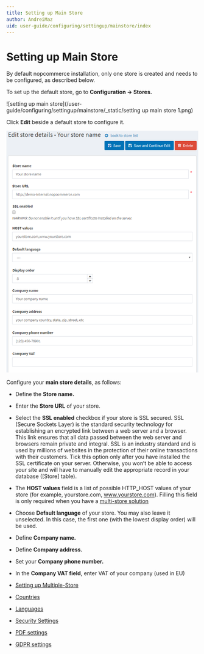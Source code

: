 ```yaml
---
title: Setting up Main Store
author: AndreiMaz
uid: user-guide/configuring/settingup/mainstore/index
---
```

# Setting up Main Store

By default nopcommerce installation, only one store is created and needs to be configured, as described below.

To set up the default store, go to **Configuration → Stores.**

![setting up main store](/user-guide/configuring/settingup/mainstore/_static/setting up main store 1.png)

Click **Edit** beside a default store to configure it.

![edit store](/user-guide/configuring/settingup/mainstore/_static/Store-Edit.png)

Configure your **main store details**, as follows:

* Define the **Store name.**

* Enter the **Store URL** of your store.

* Select the **SSL enabled** checkbox if your store is SSL secured. SSL (Secure Sockets Layer) is the standard security technology for establishing an encrypted link between a web server and a browser. This link ensures that all data passed between the web server and browsers remain private and integral. SSL is an industry standard and is used by millions of websites in the protection of their online transactions with their customers. Tick this option only after you have installed the SSL certificate on your server. Otherwise, you won’t be able to access your site and will have to manually edit the appropriate record in your database ([Store] table).

* The **HOST values** field is a list of possible HTTP_HOST values of your store (for example, yourstore.com, www.yourstore.com). Filling this field is only required when you have a [multi-store solution](xref:user-guide/configuring/settingup/mainstore/multiple-stores)

* Choose **Default language** of your store. You may also leave it unselected. In this case, the first one (with the lowest display order) will be used.

* Define **Company name.**

* Define **Company address.**

* Set your **Company phone number.**

* In the **Company VAT field**, enter VAT of your company (used in EU)


* [Setting up Multiple-Store](xref:user-guide/configuring/settingup/mainstore/multiple-stores)
* [Countries](xref:user-guide/configuring/settingup/mainstore/countries)
* [Languages](xref:user-guide/configuring/settingup/mainstore/languages)
* [Security Settings](xref:user-guide/configuring/settingup/mainstore/security-settings)
* [PDF settings](xref:user-guide/configuring/settingup/mainstore/pdf-settings)
* [GDPR settings](xref:user-guide/configuring/settingup/mainstore/gdpr-settings)
